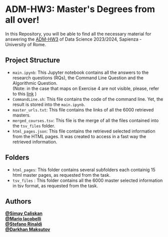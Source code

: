 # ADM-HW3: Master's Degrees from all over!

In this Repository, you will be able to find all the necessary material for answering the [ADM-HW3](https://github.com/Sapienza-University-Rome/ADM/tree/master/2023/Homework_3) of Data Science 2023/2024, Sapienza - University of Rome. <br>
## Project Structure

- `main.ipynb`: This Jupyter notebook contains all the answers to the research questions (RQs), the Command Line Question and the Algorithmic Question. <br>
    (Note: in the case that maps on Exercise 4 are not visible, please, refer to this [link](https://nbviewer.org/github/Stinoo01/ADM-HW3/blob/main/main.ipynb ) )<br>
- `CommandLine.sh`: This file contains the code of the command line. Yet, the result is stored into the `main.ipynb`. <br>
- `master_urls.txt`: This file contains the links of all the 6000 retrieved masters. <br>
- `merged_courses.tsv`: This file is the merge of all the files contained into the `tsv_files` folder. <br> 
- `html_pages.json`: This file contains the retrieved selected information from the HTML pages. It was created to access in a fast way the retrieved information. 


## Folders
- `html_pages`: This folder contains several subfolders each containig 15 html master pages, as requested from the task. <br>
- `tsv_files` : This folder contains all the 6000 master selected information in tsv format, as requested from the task. <br>


## Authors 

[**@Simay Caliskan**](https://github.com/simaycaliskan)  <br>
[**@Mario Iacobelli**](https://github.com/marioiacobelli) <br>
[**@Stefano Rinaldi**](https://github.com/Stinoo01)  <br>
[**@Darkhan Maksutov**](https://github.com/DarkhanMax)
